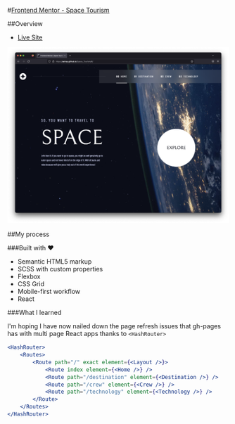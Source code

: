 #[Frontend Mentor - Space Tourism](https://www.frontendmentor.io/challenges/space-tourism-multipage-website-gRWj1URZ3)

##Overview

-   [Live Site](https://satrop.github.io/Space_Tourism/)

![](./LG.png)

##My process

###Built with ❤️

-   Semantic HTML5 markup
-   SCSS with custom properties
-   Flexbox
-   CSS Grid
-   Mobile-first workflow
-   React

###What I learned

I'm hoping I have now nailed down the page refresh issues that gh-pages has with multi page React apps thanks to `<HashRouter>`

```jsx
<HashRouter>
	<Routes>
		<Route path="/" exact element={<Layout />}>
			<Route index element={<Home />} />
			<Route path="/destination" element={<Destination />} />
			<Route path="/crew" element={<Crew />} />
			<Route path="/technology" element={<Technology />} />
		</Route>
	</Routes>
</HashRouter>
```
